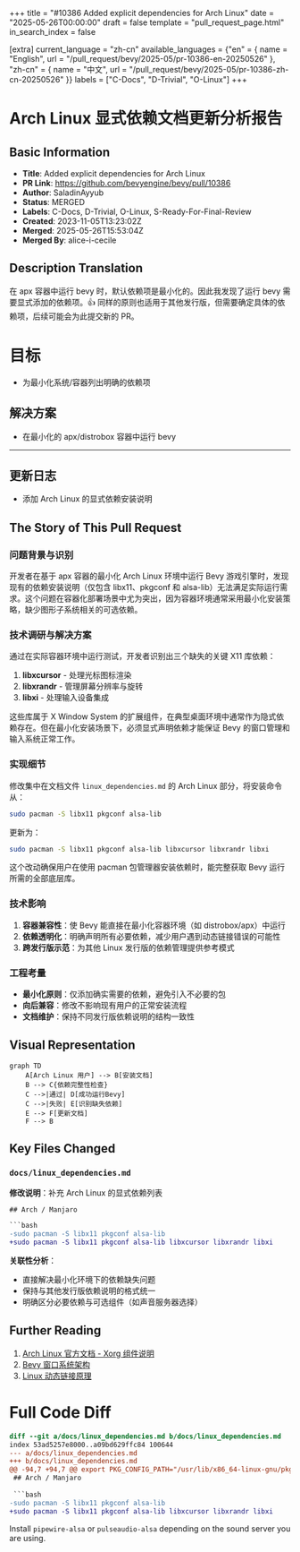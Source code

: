 +++
title = "#10386 Added explicit dependencies for Arch Linux"
date = "2025-05-26T00:00:00"
draft = false
template = "pull_request_page.html"
in_search_index = false

[extra]
current_language = "zh-cn"
available_languages = {"en" = { name = "English", url = "/pull_request/bevy/2025-05/pr-10386-en-20250526" }, "zh-cn" = { name = "中文", url = "/pull_request/bevy/2025-05/pr-10386-zh-cn-20250526" }}
labels = ["C-Docs", "D-Trivial", "O-Linux"]
+++

# Arch Linux 显式依赖文档更新分析报告

## Basic Information
- **Title**: Added explicit dependencies for Arch Linux
- **PR Link**: https://github.com/bevyengine/bevy/pull/10386
- **Author**: SaladinAyyub
- **Status**: MERGED
- **Labels**: C-Docs, D-Trivial, O-Linux, S-Ready-For-Final-Review
- **Created**: 2023-11-05T13:23:02Z
- **Merged**: 2025-05-26T15:53:04Z
- **Merged By**: alice-i-cecile

## Description Translation
在 apx 容器中运行 bevy 时，默认依赖项是最小化的。因此我发现了运行 bevy 需要显式添加的依赖项。👍 同样的原则也适用于其他发行版，但需要确定具体的依赖项，后续可能会为此提交新的 PR。

# 目标
- 为最小化系统/容器列出明确的依赖项

## 解决方案
- 在最小化的 apx/distrobox 容器中运行 bevy

---
## 更新日志
- 添加 Arch Linux 的显式依赖安装说明

## The Story of This Pull Request

### 问题背景与识别
开发者在基于 apx 容器的最小化 Arch Linux 环境中运行 Bevy 游戏引擎时，发现现有的依赖安装说明（仅包含 libx11、pkgconf 和 alsa-lib）无法满足实际运行需求。这个问题在容器化部署场景中尤为突出，因为容器环境通常采用最小化安装策略，缺少图形子系统相关的可选依赖。

### 技术调研与解决方案
通过在实际容器环境中运行测试，开发者识别出三个缺失的关键 X11 库依赖：
1. **libxcursor** - 处理光标图标渲染
2. **libxrandr** - 管理屏幕分辨率与旋转
3. **libxi** - 处理输入设备集成

这些库属于 X Window System 的扩展组件，在典型桌面环境中通常作为隐式依赖存在。但在最小化安装场景下，必须显式声明依赖才能保证 Bevy 的窗口管理和输入系统正常工作。

### 实现细节
修改集中在文档文件 `linux_dependencies.md` 的 Arch Linux 部分，将安装命令从：
```bash
sudo pacman -S libx11 pkgconf alsa-lib
```
更新为：
```bash
sudo pacman -S libx11 pkgconf alsa-lib libxcursor libxrandr libxi
```
这个改动确保用户在使用 pacman 包管理器安装依赖时，能完整获取 Bevy 运行所需的全部底层库。

### 技术影响
1. **容器兼容性**：使 Bevy 能直接在最小化容器环境（如 distrobox/apx）中运行
2. **依赖透明化**：明确声明所有必要依赖，减少用户遇到动态链接错误的可能性
3. **跨发行版示范**：为其他 Linux 发行版的依赖管理提供参考模式

### 工程考量
- **最小化原则**：仅添加确实需要的依赖，避免引入不必要的包
- **向后兼容**：修改不影响现有用户的正常安装流程
- **文档维护**：保持不同发行版依赖说明的结构一致性

## Visual Representation

```mermaid
graph TD
    A[Arch Linux 用户] --> B[安装文档]
    B --> C{依赖完整性检查}
    C -->|通过| D[成功运行Bevy]
    C -->|失败| E[识别缺失依赖]
    E --> F[更新文档]
    F --> B
```

## Key Files Changed

### `docs/linux_dependencies.md`
**修改说明**：补充 Arch Linux 的显式依赖列表

```diff
## Arch / Manjaro

```bash
-sudo pacman -S libx11 pkgconf alsa-lib
+sudo pacman -S libx11 pkgconf alsa-lib libxcursor libxrandr libxi
```

**关联性分析**：
- 直接解决最小化环境下的依赖缺失问题
- 保持与其他发行版依赖说明的格式统一
- 明确区分必要依赖与可选组件（如声音服务器选择）

## Further Reading
1. [Arch Linux 官方文档 - Xorg 组件说明](https://wiki.archlinux.org/title/Xorg)
2. [Bevy 窗口系统架构](https://bevyengine.org/learn/book/getting-started/setup/#linux-dependencies)
3. [Linux 动态链接原理](https://tldp.org/HOWTO/Program-Library-HOWTO/shared-libraries.html)

# Full Code Diff
```diff
diff --git a/docs/linux_dependencies.md b/docs/linux_dependencies.md
index 53ad5257e8000..a09bd629ffc84 100644
--- a/docs/linux_dependencies.md
+++ b/docs/linux_dependencies.md
@@ -94,7 +94,7 @@ export PKG_CONFIG_PATH="/usr/lib/x86_64-linux-gnu/pkgconfig/"
 ## Arch / Manjaro
 
 ```bash
-sudo pacman -S libx11 pkgconf alsa-lib
+sudo pacman -S libx11 pkgconf alsa-lib libxcursor libxrandr libxi
 ```
 
 Install `pipewire-alsa` or `pulseaudio-alsa` depending on the sound server you are using.
```